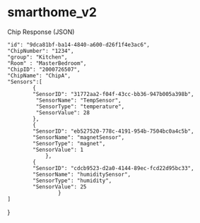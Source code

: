 # smarthome_v2

Chip Response (JSON)

    "id": "9dca81bf-ba14-4840-a600-d26f1f4e3ac6",
    "ChipNumber": "1234",
    "group": "Kitchen",
    "Room" : "MasterBedroom",
    "ChipID": "2000726507",
    "ChipName": "ChipA",
    "Sensors":[
            {
            "SensorID": "31772aa2-f04f-43cc-bb36-947b005a398b",
             "SensorName": "TempSensor",
             "SensorType": "temperature",
             "SensorValue": 28
            },
            {
            "SensorID": "eb527520-778c-4191-954b-7504bc0a4c5b",
            "SensorName": "magnetSensor",
            "SensorType": "magnet",
            "SensorValue": 1
                },
            {
            "SensorID": "cdcb9523-d2a0-4144-89ec-fcd22d95bc33",
            "SensorName": "humiditySensor",
            "SensorType": "humidity",
            "SensorValue": 25
                    }
    ]
    
   

}
